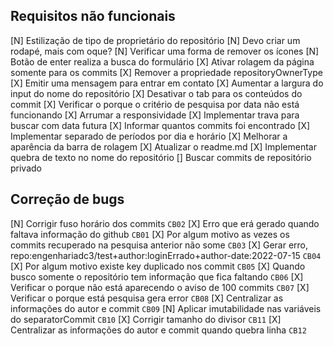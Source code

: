 ## Requisitos não funcionais
[N] Estilização de tipo de proprietário do repositório
[N] Devo criar um rodapé, mais com oque?
[N] Verificar uma forma de remover os ícones
[N] Botão de enter realiza a busca do formulário
[X] Ativar rolagem da página somente para os commits
[X] Remover a propriedade repositoryOwnerType
[X] Emitir uma mensagem para entrar em contato
[X] Aumentar a largura do input do nome do repositório
[X] Desativar o tab para os conteúdos do commit
[X] Verificar o porque o critério de pesquisa por data não está funcionando
[X] Arrumar a responsividade
[X] Implementar trava para buscar com data futura
[X] Informar quantos commits foi encontrado
[X] Implementar separado de períodos por dia e horário
[X] Melhorar a aparência da barra de rolagem
[X] Atualizar o readme.md
[X] Implementar quebra de texto no nome do repositório
[] Buscar commits de repositório privado

## Correção de bugs
[N] Corrigir fuso horário dos commits `CB02`
[X] Erro que erá gerado quando faltava informação do github `CB01`
[X] Por algum motivo as vezes os commits recuperado na pesquisa anterior não some `CB03`
[X] Gerar erro, repo:engenhariadc3/test+author:loginErrado+author-date:2022-07-15 `CB04`
[X] Por algum motivo existe key duplicado nos commit `CB05`
[X] Quando busco somente o repositório tem informação que fica faltando `CB06`
[X] Verificar o porque não está aparecendo o aviso de 100 commits `CB07`
[X] Verificar o porque está pesquisa gera error `CB08`
[X] Centralizar as informações do autor e commit `CB09`
[N] Aplicar imutabilidade nas variáveis do separatorCommit `CB10`
[X] Corrigir tamanho do divisor `CB11`
[X] Centralizar as informações do autor e commit quando quebra linha `CB12`
